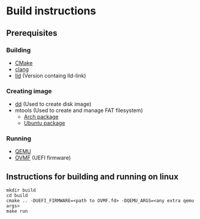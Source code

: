 # Build instructions
## Prerequisites

### Building
- [CMake](https://cmake.org/)
- [clang](https://clang.llvm.org/)
- [lld](https://lld.llvm.org/) (Version containg lld-link)

### Creating image
- [dd](https://www.man7.org/linux/man-pages/man1/dd.1.html) (Used to create disk image)
- mtools (Used to create and manage FAT filesystem)
   - [Arch package](https://archlinux.org/packages/extra/x86_64/mtools/)
   - [Ubuntu package](http://manpages.ubuntu.com/manpages/trusty/man1/mtools.1.html)
 
### Running
- [QEMU](https://www.qemu.org/)
- [OVMF](https://github.com/tianocore/tianocore.github.io/wiki/OVMF) (UEFI firmware)

## Instructions for building and running on linux
```
mkdir build
cd build
cmake .. -DUEFI_FIRMWARE=<path to OVMF.fd> -DQEMU_ARGS=<any extra qemu args>
make run
```
